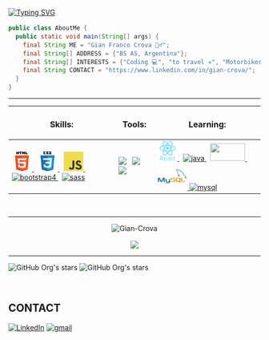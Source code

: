 
<a href="https://git.io/typing-svg"><img src="https://readme-typing-svg.herokuapp.com?font=Ubuntu&size=36&duration=2000&pause=1000&color=076DF7&multiline=true&width=905&height=150&lines=Welcome+to+my+profile%F0%9F%91%8B;I'm+Gian%2C+a+full+stack+web+development+student.;Argentina+🔵⚪🔵" alt="Typing SVG" /></a>

```java
public class AboutMe {
  public static void main(String[] args) {
    final String ME = "Gian Franco Crova 🙋‍♂️";
    final String[] ADDRESS = {"BS AS, Argentina"};
    final String[] INTERESTS = {"Coding 💻", "to travel ✈", "Motorbikes 🏍️"};
    final String CONTACT = "https://www.linkedin.com/in/gian-crova/";
  }
}

```
<hr>

<table align=center>
  <thead>  
    <th>
      <h3>Skills:</h3>
    </th>
    <th>
      <h3>Tools:</h3>
    </th>
    <th>
      <h3>Learning:</h3>
    </th>
  </thead>
  <tbody>
    <td>
      <a href="https://developer.mozilla.org/es/docs/Web/HTML" target="_blank"> <img src="https://raw.githubusercontent.com/devicons/devicon/master/icons/html5/html5-original-wordmark.svg" alt="html5" width="40" height="40"/> </a> &nbsp;
      <a href="https://developer.mozilla.org/es/docs/Web/CSS" target="_blank"> <img src="https://raw.githubusercontent.com/devicons/devicon/master/icons/css3/css3-original-wordmark.svg" alt="css3" width="40" height="40"/> </a> &nbsp;
      <a href="https://developer.mozilla.org/en-US/docs/Web/JavaScript" target="_blank"> <img src="https://raw.githubusercontent.com/devicons/devicon/master/icons/javascript/javascript-original.svg" alt="javascript" width="40" height="40"/> </a> &nbsp; &nbsp;
      <a href="https://www.w3schools.com/bootstrap4/" target="_blank"> <img src="https://cdn.worldvectorlogo.com/logos/bootstrap-4.svg" alt="bootstrap4" width="40" height="40"/> </a> &nbsp;
      <a href="https://sass-lang.com/" target="_blank"> <img src="https://upload.wikimedia.org/wikipedia/commons/9/96/Sass_Logo_Color.svg" alt="sass" width="40" height="40"/> </a> 
    </td> 
    <td>
      <a> <img src="https://git-scm.com/images/logos/downloads/Git-Icon-1788C.png" width="35"/> </a> &nbsp;
      <a> <img src="https://upload.wikimedia.org/wikipedia/commons/thumb/9/9a/Visual_Studio_Code_1.35_icon.svg/80px-Visual_Studio_Code_1.35_icon.svg.png"  width="35"/> &nbsp;
      <a> <img src="https://upload.wikimedia.org/wikipedia/commons/thumb/9/9c/IntelliJ_IDEA_Icon.svg/250px-IntelliJ_IDEA_Icon.svg.png" width="35"/> </a> &nbsp;</a>
    </td>
    <td>
      <a href="https://reactjs.org/" target="_blank"> <img src="https://raw.githubusercontent.com/devicons/devicon/master/icons/react/react-original-wordmark.svg" alt="react" width="40" height="40"/> </a> &nbsp;
      <!--<a href="https://nodejs.org" target="_blank"> <img src="https://upload.wikimedia.org/wikipedia/commons/thumb/d/d9/Node.js_logo.svg/200px-Node.js_logo.svg.png" alt="nodejs" width="50" height="35"/> </a> &nbsp; -->
      <a href="https://www.java.com/es/" target="_blank"> <img src="https://cdn.icon-icons.com/icons2/2415/PNG/512/java_original_logo_icon_146458.png" alt="java" width="50" height="50"/> </a> &nbsp;
      <a href="https://spring.io/" target="_blank"> <img src="https://upload.wikimedia.org/wikipedia/commons/thumb/4/44/Spring_Framework_Logo_2018.svg/250px-Spring_Framework_Logo_2018.svg.png" width="70" height="35"/> </a> &nbsp;
      <a href="https://www.mysql.com/" target="_blank"> <img src="https://raw.githubusercontent.com/devicons/devicon/master/icons/mysql/mysql-original-wordmark.svg" alt="mysql" width="60" height="55"/> </a> 
      <a href="https://www.mysql.com/" target="_blank"> <img src="https://upload.wikimedia.org/wikipedia/commons/thumb/2/29/Postgresql_elephant.svg/200px-Postgresql_elephant.svg.png" alt="mysql" width="40" height="35"/> </a> 
    </td>
  </tbody>
</table>
  
<br> <hr>

<div align="center">
  <p align="center"><img width="500" src="https://github-readme-stats.vercel.app/api?username=gfCrova&show_icons=true&theme=tokyonight" alt="Gian-Crova" /></p>
  <!-- CODE PAUSED -->
  <!-- <p align="center"><img src="https://github-readme-stats.vercel.app/api/top-langs/?username=gfCrova&theme=tokyonight" /></p> -->
  <a href="https://github.com/gfCrova/github-readme-stats"><img align="center" src="https://github-readme-stats.vercel.app/api/top-langs/?username=gfCrova&layout=compact&theme=tokyonight&hide_border=true" /></a>
</div>

<hr>

![GitHub Org's stars](https://img.shields.io/github/stars/gfCrova?style=social)  ![GitHub Org's stars](https://img.shields.io/github/followers/gfCrova?style=social)

<br>

## CONTACT

[![LinkedIn][linkedin-shield]](https://www.linkedin.com/in/gian-crova/)
[![gmail][gmail-shield]](mailto:giancrova.cl5@gmail.com)

[linkedin-shield]: https://img.shields.io/badge/-LinkedIn-black.svg?style=for-the-badge&logo=linkedin&colorB=555
[gmail-shield]: https://img.shields.io/badge/Gmail-D14836?style=for-the-badge&logo=gmail&logoColor=white



